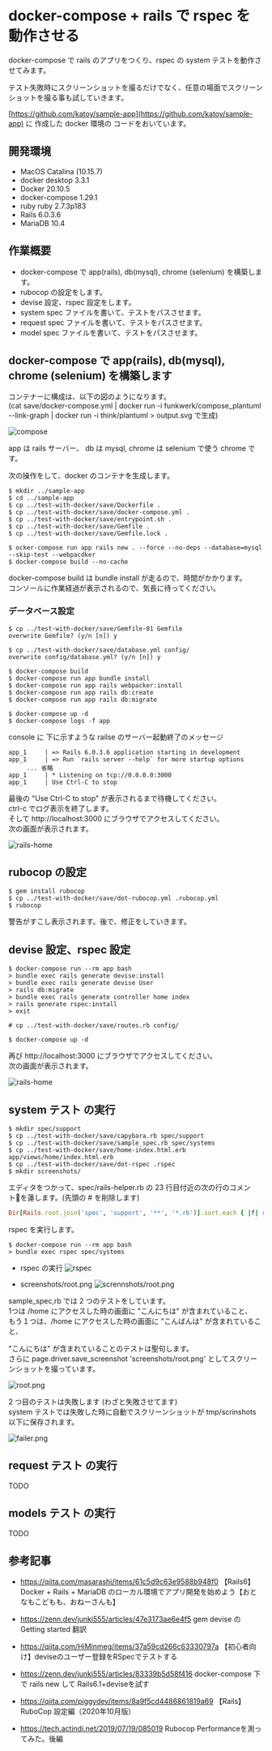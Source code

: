 # docker-compose + rails で rspec を動作させる

docker-compose で rails のアプリをつくり、rspec の system テストを動作させてみます。  

テスト失敗時にスクリーンショットを撮るだけでなく、任意の場面でスクリーンショットを撮る事も試していきます。  

[https://github.com/katoy/sample-app](https://github.com/katoy/sample-app) に 作成した docker 環境の
コードをおいています。   

## 開発環境

- MacOS Catalina (10.15.7)
- docker desktop 3.3.1
- Docker 20.10.5
- docker-compose 1.29.1
- ruby ruby 2.7.3p183
- Rails 6.0.3.6
- MariaDB 10.4

## 作業概要

* docker-compose で app(rails), db(mysql), chrome (selenium) を構築します。
* rubocop の設定をします。
* devise 設定、rspec 設定をします。
* system spec ファイルを書いて、テストをパスさせます。
*  request spec ファイルを書いて、テストをパスさせます。
*  model spec ファイルを書いて、テストをパスさせます。


## docker-compose で app(rails), db(mysql), chrome (selenium) を構築します

コンテナーに構成は、以下の図のようになります。  
(cat save/docker-compose.yml | docker run -i funkwerk/compose_plantuml --link-graph | docker run -i think/plantuml > output.svg で生成)  

![compose](save/compose.svg)

app は rails サーバー、 db は mysql, chrome は selenium で使う chrome です。  

次の操作をして、docker のコンテナを生成します。  

```console
$ mkdir ../sample-app  
$ cd ../sample-app  
$ cp ../test-with-docker/save/Dockerfile .  
$ cp ../test-with-docker/save/docker-compose.yml .  
$ cp ../test-with-docker/save/entrypoint.sh .  
$ cp ../test-with-docker/save/Gemfile .  
$ cp ../test-with-docker/save/Gemfile.lock .  
  
$ ocker-compose run app rails new . --force --no-deps --database=mysql --skip-test --webpacdker  
$ docker-compose build --no-cache  
```

docker-compose build は bundle install が走るので、時間がかかります。  
コンソールに作業経過が表示されるので、気長に待ってください。  

### データベース設定

```console
$ cp ../test-with-docker/save/Gemfile-01 Gemfile  
overwrite Gemfile? (y/n [n]) y  
  
$ cp ../test-with-docker/save/database.yml config/  
overwrite config/database.yml? (y/n [n]) y  
  
$ docker-compose build  
$ docker-compose run app bundle install  
$ docker-compose run app rails webpacker:install  
$ docker-compose run app rails db:create  
$ docker-compose run app rails db:migrate  
  
$ docker-compose up -d  
$ docker-compose logs -f app  
```

console に 下に示すような railse のサーバー起動終了のメッセージ  

```console
app_1     | => Rails 6.0.3.6 application starting in development   
app_1     | => Run `rails server --help` for more startup options  
     ... 省略  
app_1     | * Listening on tcp://0.0.0.0:3000  
app_1     | Use Ctrl-C to stop  
```

最後の "Use Ctrl-C to stop" が表示されるまで待機してください。  
ctrl-c でログ表示を終了します。  
そして http://localhost:3000 にブラウザでアクセスしてください。  
次の画面が表示されます。  

![rails-home](save/rails-home.png)

## rubocop の設定

```console
$ gem install rubocop  
$ cp ../test-with-docker/save/dot-rubocop.yml .rubocop.yml  
$ rubocop  
```

警告がすこし表示されます。後で、修正をしていきます。  

## devise 設定、rspec 設定

```console
$ docker-compose run --rm app bash  
> bundle exec rails generate devise:install  
> bundle exec rails generate devise User  
> rails db:migrate  
> bundle exec rails generate controller home index  
> rails generate rspec:install  
> exit  
  
# cp ../test-with-docker/save/routes.rb config/  
  
$ docker-compose up -d  
```

再び http://localhost:3000 にブラウザでアクセスしてください。  
次の画面が表示されます。  

![rails-home](save/home-index.png)

## system テスト の実行

```console
$ mkdir spec/support  
$ cp ../test-with-docker/save/capybara.rb spec/support  
$ cp ../test-with-docker/save/sample_spec.rb spec/systems  
$ cp ../test-with-docker/save/home-index.html.erb app/views/home/index.html.erb  
$ cp ../test-with-docker/save/dot-rspec .rspec
$ mkdir screenshots/  
```

エディタをつかって、spec/rails-helper.rb の 23 行目付近の次の行のコメントを蓮します。(先頭の # を削除します)  

```ruby
Dir[Rails.root.join('spec', 'support', '**', '*.rb')].sort.each { |f| require f }
```

rspec を実行します。  

```console
$ docker-compose run --rm app bash  
> bundle exec rspec spec/systems  
```

* rspec の実行
![rspec](save/run-rspec-sysem.png)

* screenshots/root.png
![scrennshots/root.png](save/screenshots-root.png)

sample_spec,rb では 2 つのテストをしています。  
1つは /home にアクセスした時の画面に "こんにちは" が含まれていること、  
もう１つは、/home にアクセスした時の画面に "こんばんは" が含まれていること、  

"こんにちは" が含まれていることのテストは聖句します。  
さらに page.driver.save_screenshot 'screenshots/root.png' としてスクリーンショットを撮っています。  

![root.png](save/root.png)

2 つ目のテストは失敗します (わざと失敗させてます)  
system テストでは失敗した時に自動でスクリーンショットが tmp/scrinshots 以下に保存されます。  

![failer.png](failer.png)

## request テスト の実行

TODO

## models テスト の実行

TODO

## 参考記事

- https://qiita.com/masarashi/items/61c5d9c63e9588b948f0
【Rails6】Docker + Rails + MariaDB のローカル環境でアプリ開発を始めよう【おとなもこどもも、おねーさんも】

- https://zenn.dev/junki555/articles/47e3173ae6e4f5
gem devise の Getting started 翻訳

- https://qiita.com/HiMinmeg/items/37a59cd266c63330797a
【初心者向け】deviseのユーザー登録をRSpecでテストする

- https://zenn.dev/junki555/articles/83339b5d58f416
 docker-compose 下で rails new して Rails6.1+deviseを試す

- https://qiita.com/piggydev/items/8a9f5cd4486861819a69
 【Rails】RuboCop 設定編（2020年10月版）

 - https://tech.actindi.net/2019/07/19/085019
 Rubocop Performanceを測ってみた。後編
